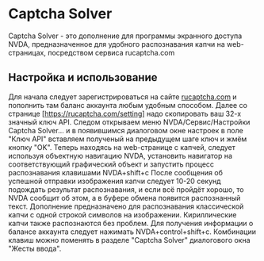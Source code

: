 # Captcha Solver

Captcha Solver - это дополнение для программы экранного доступа NVDA, предназначенное для удобного распознавания капчи на web-страницах, посредством сервиса rucaptcha.com

## Настройка и использование
Для начала следует зарегистрироваться на сайте [rucaptcha.com](https://rucaptcha.com/) и пополнить там баланс аккаунта любым удобным способом.
Далее со странице [https://rucaptcha.com/setting] надо скопировать ваш 32-х значный ключ API.
Следом открываем меню NVDA/Сервис/Настройки Captcha Solver... и в появившимся диалоговом окне настроек в поле "Ключ API" вставляем полученый на предыдущем шаге ключ и жмём кнопку "OK".
Теперь находясь на web-странице с капчей, следует используя объектную навигацию NVDA, установить навигатор на соответствующий графический объект и запустить процесс распознавания клавишами NVDA+shift+c
После сообщения об успешной отправки изображения капчи следует 10-20 секунд подождать результат распознавания, и если всё пройдёт хорошо, то NVDA сообщит об этом, а в буфере обмена появится распознанный текст.
Дополнение предназначено для распознавания классической капчи с одной строкой символов на изображении. Кириллические капчи также распознаются без проблем.
Для получения информации о балансе аккаунта следует нажимать NVDA+control+shift+c. Комбинации клавиш можно поменять в разделе "Captcha Solver" диалогового окна "Жесты ввода".

